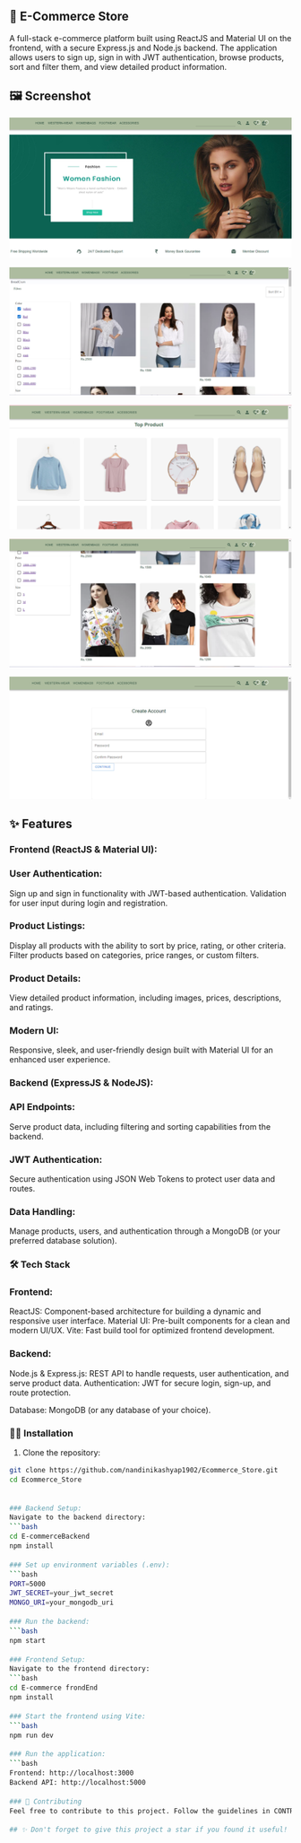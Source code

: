 ## 🛒 E-Commerce Store

A full-stack e-commerce platform built using ReactJS and Material UI on the frontend, with a secure Express.js and Node.js backend. The application allows users to sign up, sign in with JWT authentication, browse products, sort and filter them, and view detailed product information.

## 🖼️ Screenshot 
![E-Commerce Store Screenshot](./assets/main.png)

![E-Commerce Store Screenshot](./assets/products-1.png)

![E-Commerce Store Screenshot](./assets/products-3.png)

![E-Commerce Store Screenshot](./assets/products-2.png)

![E-Commerce Store Screenshot](./assets/signUp.png)

## ✨ Features

### Frontend (ReactJS & Material UI):
### User Authentication:
Sign up and sign in functionality with JWT-based authentication.
Validation for user input during login and registration.

### Product Listings:
Display all products with the ability to sort by price, rating, or other criteria.
Filter products based on categories, price ranges, or custom filters.

### Product Details:
View detailed product information, including images, prices, descriptions, and ratings.

### Modern UI:
Responsive, sleek, and user-friendly design built with Material UI for an enhanced user experience.

### Backend (ExpressJS & NodeJS):

### API Endpoints:
Serve product data, including filtering and sorting capabilities from the backend.

### JWT Authentication:
Secure authentication using JSON Web Tokens to protect user data and routes.

### Data Handling:
Manage products, users, and authentication through a MongoDB (or your preferred database solution).

 ### 🛠️ Tech Stack
### Frontend:

ReactJS: Component-based architecture for building a dynamic and responsive user interface.
Material UI: Pre-built components for a clean and modern UI/UX.
Vite: Fast build tool for optimized frontend development.

### Backend:

Node.js & Express.js: REST API to handle requests, user authentication, and serve product data.
Authentication: JWT for secure login, sign-up, and route protection.

Database: MongoDB (or any database of your choice).

### 🧑‍💻 Installation

1. Clone the repository:
```bash
git clone https://github.com/nandinikashyap1902/Ecommerce_Store.git
cd Ecommerce_Store


### Backend Setup:
Navigate to the backend directory:
```bash
cd E-commerceBackend
npm install

### Set up environment variables (.env):
```bash
PORT=5000
JWT_SECRET=your_jwt_secret
MONGO_URI=your_mongodb_uri

### Run the backend:
```bash
npm start

### Frontend Setup:
Navigate to the frontend directory:
```bash
cd E-commerce frondEnd
npm install

### Start the frontend using Vite:
```bash
npm run dev

### Run the application:
```bash
Frontend: http://localhost:3000
Backend API: http://localhost:5000

### 🤝 Contributing
Feel free to contribute to this project. Follow the guidelines in CONTRIBUTING.md.

## ✨ Don't forget to give this project a star if you found it useful! ✨
